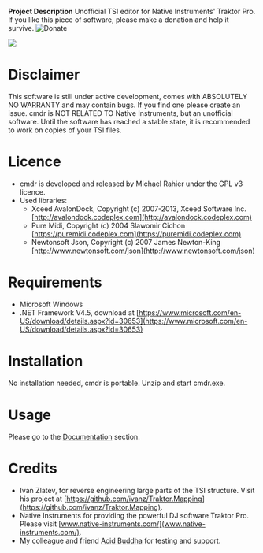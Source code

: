 **Project Description**
Unofficial TSI editor for Native Instruments' Traktor Pro. 
If you like this piece of software, please make a donation and help it survive. ![Donate](Home_https://www.paypalobjects.com/en_US/i/btn/btn_donate_SM.gif|https://www.paypal.com/cgi-bin/webscr?cmd=_s-xclick&hosted_button_id=9BNNTDQF4X782)

![](Home_http://cmdr.acidbuddha.com/img/overview_0.9.PNG)

# Disclaimer
This software is still under active development, comes with ABSOLUTELY NO WARRANTY and may contain bugs. If you find one please create an issue. 
cmdr is NOT RELATED TO Native Instruments, but an unofficial software.
Until the software has reached a stable state, it is recommended to work on copies of your TSI files.

# Licence
* cmdr is developed and released by Michael Rahier under the GPL v3 licence.
* Used libraries:
	* Xceed AvalonDock, Copyright (c) 2007-2013, Xceed Software Inc. [http://avalondock.codeplex.com](http://avalondock.codeplex.com)
	* Pure Midi, Copyright (c) 2004 Slawomir Cichon [https://puremidi.codeplex.com](https://puremidi.codeplex.com)
	* Newtonsoft Json, Copyright (c) 2007 James Newton-King [http://www.newtonsoft.com/json](http://www.newtonsoft.com/json)

# Requirements
* Microsoft Windows
* .NET Framework V4.5, download at [https://www.microsoft.com/en-US/download/details.aspx?id=30653](https://www.microsoft.com/en-US/download/details.aspx?id=30653)

# Installation
No installation needed, cmdr is portable. Unzip and start cmdr.exe.

# Usage
Please go to the [Documentation](Documentation) section.

# Credits
* Ivan Zlatev, for reverse engineering large parts of the TSI structure. Visit his project at [https://github.com/ivanz/Traktor.Mapping](https://github.com/ivanz/Traktor.Mapping).
* Native Instruments for providing the powerful DJ software Traktor Pro. Please visit [www.native-instruments.com/](www.native-instruments.com/).
* My colleague and friend [Acid Buddha](http://www.acidbuddha.com/) for testing and support. 
